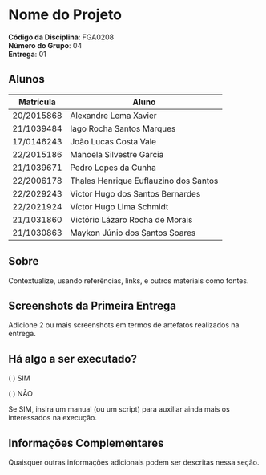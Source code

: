 # Nome do Projeto

**Código da Disciplina**: FGA0208<br>
**Número do Grupo**: 04<br>
**Entrega**: 01<br>

## Alunos
|Matrícula | Aluno |
| -- | -- |
| 20/2015868 | Alexandre Lema Xavier                  |
| 21/1039484 | Iago Rocha Santos Marques              |
| 17/0146243 | João Lucas Costa Vale                  |
| 22/2015186 | Manoela Silvestre Garcia               |
| 21/1039671 | Pedro Lopes da Cunha                   |
| 22/2006178 | Thales Henrique Euflauzino dos Santos  |
| 22/2029243 | Victor Hugo dos Santos Bernardes       |
| 22/2021924 | Víctor Hugo Lima Schmidt               |
| 21/1031860 | Victório Lázaro Rocha de Morais        |
| 21/1030863 | Maykon Júnio dos Santos Soares         |


## Sobre 
Contextualize, usando referências, links, e outros materiais como fontes.

## Screenshots da Primeira Entrega
Adicione 2 ou mais screenshots em termos de artefatos realizados na entrega.

## Há algo a ser executado?

( ) SIM

( ) NÃO

Se SIM, insira um manual (ou um script) para auxiliar ainda mais os interessados na execução.

## Informações Complementares 
Quaisquer outras informações adicionais podem ser descritas nessa seção.
